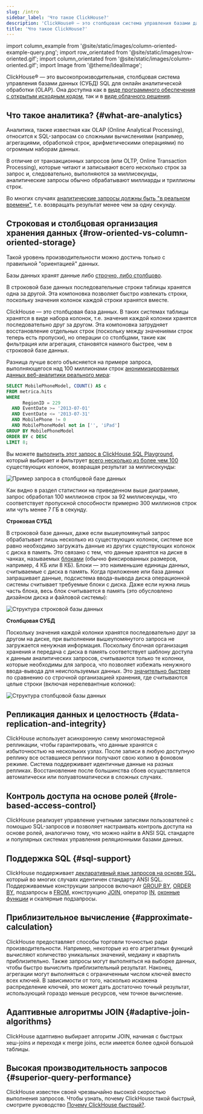 ```yaml
---
slug: /intro
sidebar_label: 'Что такое ClickHouse?'
description: 'ClickHouse® — это столбцовая система управления базами данных (СУБД) SQL для онлайн аналитической обработки (OLAP). Она доступна как в виде программного обеспечения с открытым исходным кодом, так и в виде облачного решения.'
title: 'Что такое ClickHouse?'
---
```


import column_example from '@site/static/images/column-oriented-example-query.png';
import row_orientated from '@site/static/images/row-oriented.gif';
import column_orientated from '@site/static/images/column-oriented.gif';
import Image from '@theme/IdealImage';

ClickHouse® — это высокопроизводительная, столбцовая система управления базами данных (СУБД) SQL для онлайн аналитической обработки (OLAP). Она доступна как в [виде программного обеспечения с открытым исходным кодом](https://github.com/ClickHouse/ClickHouse), так и в [виде облачного решения](https://clickhouse.com/cloud).

## Что такое аналитика? {#what-are-analytics}

Аналитика, также известная как OLAP (Online Analytical Processing), относится к SQL-запросам со сложными вычислениями (например, агрегациями, обработкой строк, арифметическими операциями) по огромным наборам данных.

В отличие от транзакционных запросов (или OLTP, Online Transaction Processing), которые читают и записывают всего несколько строк за запрос и, следовательно, выполняются за миллисекунды, аналитические запросы обычно обрабатывают миллиарды и триллионы строк.

Во многих случаях [аналитические запросы должны быть "в реальном времени"](https://clickhouse.com/engineering-resources/what-is-real-time-analytics), т.е. возвращать результат менее чем за одну секунду.

## Строковая и столбцовая организация хранения данных {#row-oriented-vs-column-oriented-storage}

Такой уровень производительности можно достичь только с правильной "ориентацией" данных.

Базы данных хранят данные либо [строчно, либо столбцово](https://clickhouse.com/engineering-resources/what-is-columnar-database).

В строковой базе данных последовательные строки таблицы хранятся одна за другой. Эта компоновка позволяет быстро извлекать строки, поскольку значения колонок каждой строки хранятся вместе.

ClickHouse — это столбцовая база данных. В таких системах таблицы хранятся в виде набора колонок, т.е. значения каждой колонки хранятся последовательно друг за другом. Эта компоновка затрудняет восстановление отдельных строк (поскольку между значениями строк теперь есть пропуски), но операции со столбцами, такие как фильтрация или агрегация, становятся намного быстрее, чем в строковой базе данных.

Разница лучше всего объясняется на примере запроса, выполняющегося над 100 миллионами строк [анонимизированных данных веб-аналитики реального мира](/getting-started/example-datasets/metrica):

```sql
SELECT MobilePhoneModel, COUNT() AS c
FROM metrica.hits
WHERE
      RegionID = 229
  AND EventDate >= '2013-07-01'
  AND EventDate <= '2013-07-31'
  AND MobilePhone != 0
  AND MobilePhoneModel not in ['', 'iPad']
GROUP BY MobilePhoneModel
ORDER BY c DESC
LIMIT 8;
```

Вы можете [выполнить этот запрос в ClickHouse SQL Playground](https://sql.clickhouse.com?query=U0VMRUNUIE1vYmlsZVBob25lTW9kZWwsIENPVU5UKCkgQVMgYyAKRlJPTSBtZXRyaWNhLmhpdHMgCldIRVJFIAogICAgICBSZWdpb25JRCA9IDIyOSAKICBBTkQgRXZlbnREYXRlID49ICcyMDEzLTA3LTAxJyAKICBBTkQgRXZlbnREYXRlIDw9ICcyMDEzLTA3LTMxJyAKICBBTkQgTW9iaWxlUGhvbmUgIT0gMCAKICBBTkQgTW9iaWxlUGhvbmVNb2RlbCBub3QgaW4gWycnLCAnaVBhZCddIApHUk9VUCBCWSBNb2JpbGVQaG9uZU1vZGVsCk9SREVSIEJZIGMgREVTQyAKTElNSVQgODs&chart=eyJ0eXBlIjoicGllIiwiY29uZmlnIjp7InhheGlzIjoiTW9iaWxlUGhvbmVNb2RlbCIsInlheGlzIjoiYyJ9fQ&run_query=true), который выбирает и фильтрует [всего несколько из более чем 100](https://sql.clickhouse.com/?query=U0VMRUNUIG5hbWUKRlJPTSBzeXN0ZW0uY29sdW1ucwpXSEVSRSBkYXRhYmFzZSA9ICdtZXRyaWNhJyBBTkQgdGFibGUgPSAnaGl0cyc7&tab=results&run_query=true) существующих колонок, возвращая результат за миллисекунды:

<Image img={column_example} alt="Пример запроса в столбцовой базе данных" size="lg"/>

Как видно в раздел статистики на приведенном выше диаграмме, запрос обработал 100 миллионов строк за 92 миллисекунды, что соответствует пропускной способности примерно 300 миллионов строк или чуть менее 7 ГБ в секунду.

**Строковая СУБД**

В строковой базе данных, даже если вышеупомянутый запрос обрабатывает лишь несколько из существующих колонок, системе все равно необходимо загружать данные из других существующих колонок с диска в память. Это связано с тем, что данные хранятся на диске в чанках, называемых [блоками](https://en.wikipedia.org/wiki/Block_(data_storage)) (обычно фиксированных размеров, например, 4 КБ или 8 КБ). Блоки — это наименьшие единицы данных, считываемые с диска в память. Когда приложение или база данных запрашивает данные, подсистема ввода-вывода диска операционной системы считывает требуемые блоки с диска. Даже если нужна лишь часть блока, весь блок считывается в память (это обусловлено дизайном диска и файловой системы):

<Image img={row_orientated} alt="Структура строковой базы данных" size="lg"/>

**Столбцовая СУБД**

Поскольку значения каждой колонки хранятся последовательно друг за другом на диске, при выполнении вышеупомянутого запроса не загружается ненужная информация.
Поскольку блочная организация хранения и передача с диска в память соответствует шаблону доступа к данным аналитических запросов, считываются только те колонки, которые необходимы для запроса, что позволяет избежать ненужного ввода-вывода для неиспользуемых данных. Это [значительно быстрее](https://benchmark.clickhouse.com/) по сравнению со строчной организацией хранения, где считываются целые строки (включая нерелевантные колонки):

<Image img={column_orientated} alt="Структура столбцовой базы данных" size="lg"/>

## Репликация данных и целостность {#data-replication-and-integrity}

ClickHouse использует асинхронную схему многомастерной репликации, чтобы гарантировать, что данные хранятся с избыточностью на нескольких узлах. После записи в любую доступную реплику все оставшиеся реплики получают свою копию в фоновом режиме. Система поддерживает идентичные данные на разных репликах. Восстановление после большинства сбоев осуществляется автоматически или полуавтоматически в сложных случаях.

## Контроль доступа на основе ролей {#role-based-access-control}

ClickHouse реализует управление учетными записями пользователей с помощью SQL-запросов и позволяет настраивать контроль доступа на основе ролей, аналогично тому, что можно найти в ANSI SQL стандарте и популярных системах управления реляционными базами данных.

## Поддержка SQL {#sql-support}

ClickHouse поддерживает [декларативный язык запросов на основе SQL](/sql-reference), который во многих случаях идентичен стандарту ANSI SQL. Поддерживаемые конструкции запросов включают [GROUP BY](/sql-reference/statements/select/group-by), [ORDER BY](/sql-reference/statements/select/order-by), подзапросы в [FROM](/sql-reference/statements/select/from), конструкцию [JOIN](/sql-reference/statements/select/join), оператор [IN](/sql-reference/operators/in), [оконные функции](/sql-reference/window-functions) и скалярные подзапросы.

## Приблизительное вычисление {#approximate-calculation}

ClickHouse предоставляет способы торговли точностью ради производительности. Например, некоторые из его агрегатных функций вычисляют количество уникальных значений, медиану и квартиль приблизительно. Также запросы могут выполняться на выборке данных, чтобы быстро вычислить приблизительный результат. Наконец, агрегации могут выполняться с ограниченным числом ключей вместо всех ключей. В зависимости от того, насколько искажена распределение ключей, это может дать достаточно точный результат, использующий гораздо меньше ресурсов, чем точное вычисление.

## Адаптивные алгоритмы JOIN {#adaptive-join-algorithms}

ClickHouse адаптивно выбирает алгоритм JOIN, начиная с быстрых хеш-joins и переходя к merge joins, если имеется более одной большой таблицы.

## Высокая производительность запросов {#superior-query-performance}

ClickHouse известен своей чрезвычайно высокой скоростью выполнения запросов.
Чтобы узнать, почему ClickHouse такой быстрый, смотрите руководство [Почему ClickHouse быстрый?](/concepts/why-clickhouse-is-so-fast.md).
